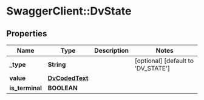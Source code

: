 # SwaggerClient::DvState

## Properties
Name | Type | Description | Notes
------------ | ------------- | ------------- | -------------
**_type** | **String** |  | [optional] [default to &#x27;DV_STATE&#x27;]
**value** | [**DvCodedText**](DvCodedText.md) |  | 
**is_terminal** | **BOOLEAN** |  | 

